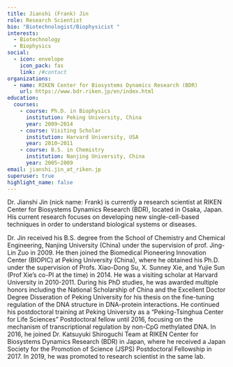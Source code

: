 ```yaml
---
title: Jianshi (Frank) Jin
role: Research Scientist
bio: "Biotechnologist/Biophysicist "
interests:
  - Biotechnology
  - Biophysics
social:
  - icon: envelope
    icon_pack: fas
    link: /#contact
organizations:
  - name: RIKEN Center for Biosystems Dynamics Research (BDR)
    url: https://www.bdr.riken.jp/en/index.html
education:
  courses:
    - course: Ph.D. in Biophysics
      institution: Peking University, China
      year: 2009~2014
    - course: Visiting Scholar
      institution: Harvard University, USA
      year: 2010~2011
    - course: B.S. in Chemistry
      institution: Nanjing University, China
      year: 2005~2009
email: jianshi.jin_at_riken.jp
superuser: true
highlight_name: false
---
```

Dr. Jianshi Jin (nick name: Frank) is currently a research scientist at RIKEN Center for Biosystems Dynamics Research (BDR), located in Osaka, Japan. His current research focuses on developing new single-cell-based techniques in order to understand biological systems or diseases. 

Dr. Jin received his B.S. degree from the School of Chemistry and Chemical Engineering, Nanjing University (China) under the supervision of prof. Jing-Lin Zuo in 2009. He then joined the Biomedical Pioneering Innovation Center (BIOPIC) at Peking University (China), where he obtained his Ph.D. under the supervision of Profs. Xiao-Dong Su, X. Sunney Xie, and Yujie Sun (Prof Xie’s co-PI at the time) in 2014. He was a visiting scholar at Harvard University in 2010-2011. During his PhD studies, he was awarded multiple honors including the National Scholarship of China and the Excellent Doctor Degree Disseration of Peking University for his thesis on the fine-tuning regulation of the DNA structure in DNA-protein interactions. He continued his postdoctoral training at Peking University as a “Peking-Tsinghua Center for Life Sciences” Postdoctoral fellow until 2016, focusing on the mechanism of transcriptional regulation by non-CpG methylated DNA. In 2016, he joined Dr. Katsuyuki Shiroguchi Team at RIKEN Center for Biosystems Dynamics Research (BDR) in Japan, where he received a Japan Society for the Promotion of Science (JSPS) Postdoctoral Fellowship in 2017. In 2019, he was promoted to research scientist in the same lab.